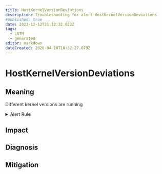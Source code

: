 ```yaml
---
title: HostKernelVersionDeviations
description: Troubleshooting for alert HostKernelVersionDeviations
#published: true
date: 2023-12-12T21:12:32.022Z
tags: 
  - LGTM
  - generated
editor: markdown
dateCreated: 2020-04-10T18:32:27.079Z
---
```


# HostKernelVersionDeviations

## Meaning
[//]: # "Short paragraph that explains what the alert means"
Different kernel versions are running

<details>
  <summary>Alert Rule</summary>

{{% rule "host-and-hardware/node-exporter.yml" "HostKernelVersionDeviations" %}}

{{% comment %}}

```yaml
alert: HostKernelVersionDeviations
expr: (count(sum(label_replace(node_uname_info, "kernel", "$1", "release", "([0-9]+.[0-9]+.[0-9]+).*")) by (kernel)) > 1) * on(instance) group_left (nodename) node_uname_info{nodename=~".+"}
for: 6h
labels:
    severity: warning
annotations:
    summary: Host kernel version deviations (instance {{ $labels.instance }})
    description: |-
        Different kernel versions are running
          VALUE = {{ $value }}
          LABELS = {{ $labels }}
    runbook: https://github.com/srerun/prometheus-alerts/blob/main/content/runbooks/node-exporter/HostKernelVersionDeviations.md

```

{{% /comment %}}

</details>


## Impact
[//]: # "What could / will happen if the alert is not addressed"



## Diagnosis
[//]: # "Steps to take to identify the cause of the problem"



## Mitigation
[//]: # "The steps necessary to resolve the alert"
